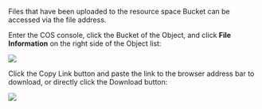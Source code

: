 Files that have been uploaded to the resource space Bucket can be accessed via the file address.

Enter the COS console, click the Bucket of the Object, and click **File Information** on the right side of the Object list:

![](//mc.qcloudimg.com/static/img/49772b997b618a9ff1e6c3bd9d609c36/image.png)

Click the Copy Link button and paste the link to the browser address bar to download, or directly click the Download button:

![](//mc.qcloudimg.com/static/img/8e5d5b0d36b9105cecfceb8fc110c7a5/image.png)

